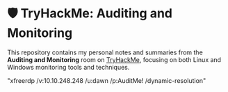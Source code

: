 # 🛡️ TryHackMe: Auditing and Monitoring

This repository contains my personal notes and summaries from the **Auditing and Monitoring** room on [TryHackMe](https://tryhackme.com/), focusing on both Linux and Windows monitoring tools and techniques.

"xfreerdp /v:10.10.248.248 /u:dawn /p:AuditMe! /dynamic-resolution"
